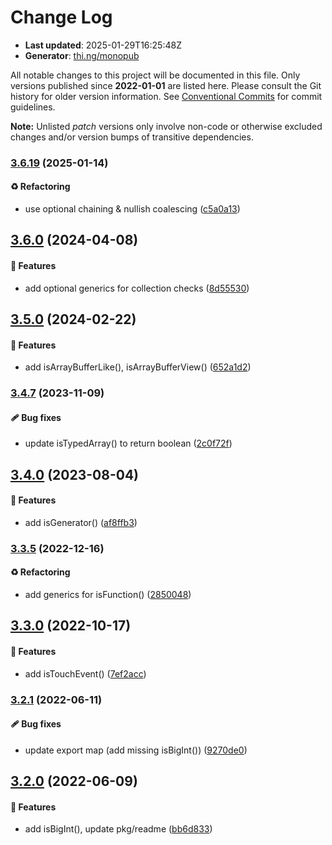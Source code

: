 # Change Log

- **Last updated**: 2025-01-29T16:25:48Z
- **Generator**: [thi.ng/monopub](https://thi.ng/monopub)

All notable changes to this project will be documented in this file.
Only versions published since **2022-01-01** are listed here.
Please consult the Git history for older version information.
See [Conventional Commits](https://conventionalcommits.org/) for commit guidelines.

**Note:** Unlisted _patch_ versions only involve non-code or otherwise excluded changes
and/or version bumps of transitive dependencies.

### [3.6.19](https://github.com/thi-ng/umbrella/tree/@thi.ng/checks@3.6.19) (2025-01-14)

#### ♻️ Refactoring

- use optional chaining & nullish coalescing ([c5a0a13](https://github.com/thi-ng/umbrella/commit/c5a0a13))

## [3.6.0](https://github.com/thi-ng/umbrella/tree/@thi.ng/checks@3.6.0) (2024-04-08)

#### 🚀 Features

- add optional generics for collection checks ([8d55530](https://github.com/thi-ng/umbrella/commit/8d55530))

## [3.5.0](https://github.com/thi-ng/umbrella/tree/@thi.ng/checks@3.5.0) (2024-02-22)

#### 🚀 Features

- add isArrayBufferLike(), isArrayBufferView() ([652a1d2](https://github.com/thi-ng/umbrella/commit/652a1d2))

### [3.4.7](https://github.com/thi-ng/umbrella/tree/@thi.ng/checks@3.4.7) (2023-11-09)

#### 🩹 Bug fixes

- update isTypedArray() to return boolean ([2c0f72f](https://github.com/thi-ng/umbrella/commit/2c0f72f))

## [3.4.0](https://github.com/thi-ng/umbrella/tree/@thi.ng/checks@3.4.0) (2023-08-04)

#### 🚀 Features

- add isGenerator() ([af8ffb3](https://github.com/thi-ng/umbrella/commit/af8ffb3))

### [3.3.5](https://github.com/thi-ng/umbrella/tree/@thi.ng/checks@3.3.5) (2022-12-16)

#### ♻️ Refactoring

- add generics for isFunction() ([2850048](https://github.com/thi-ng/umbrella/commit/2850048))

## [3.3.0](https://github.com/thi-ng/umbrella/tree/@thi.ng/checks@3.3.0) (2022-10-17)

#### 🚀 Features

- add isTouchEvent() ([7ef2acc](https://github.com/thi-ng/umbrella/commit/7ef2acc))

### [3.2.1](https://github.com/thi-ng/umbrella/tree/@thi.ng/checks@3.2.1) (2022-06-11)

#### 🩹 Bug fixes

- update export map (add missing isBigInt()) ([9270de0](https://github.com/thi-ng/umbrella/commit/9270de0))

## [3.2.0](https://github.com/thi-ng/umbrella/tree/@thi.ng/checks@3.2.0) (2022-06-09)

#### 🚀 Features

- add isBigInt(), update pkg/readme ([bb6d833](https://github.com/thi-ng/umbrella/commit/bb6d833))
